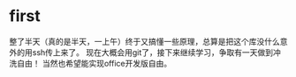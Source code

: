 # first
整了半天（真的是半天，一上午）终于又搞懂一些原理，总算是把这个库没什么意外的用ssh传上来了。
现在大概会用git了，接下来继续学习，争取有一天做到冲洗自由！
当然也希望能实现office开发版自由。
